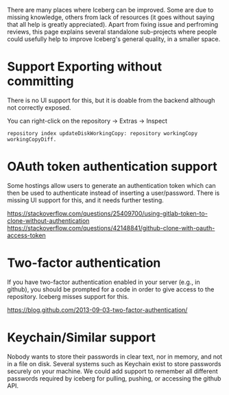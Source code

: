 There are many places where Iceberg can be improved. Some are due to missing knowledge, others from lack of resources (it goes without saying that all help is greatly appreciated). Apart from fixing issue and perfroming reviews, this page explains several standalone sub-projects where people could usefully help to improve Iceberg's general quality, in a smaller space.

# Support Exporting without committing

There is no UI support for this, but it is doable from the backend although not correctly exposed.

You can right-click on the repository -> Extras -> Inspect
```
repository index updateDiskWorkingCopy: repository workingCopy workingCopyDiff.
```

# OAuth token authentication support

Some hostings allow users to generate an authentication token which can then be used to authenticate instead of inserting a user/password. There is missing UI support for this, and it needs further testing.

https://stackoverflow.com/questions/25409700/using-gitlab-token-to-clone-without-authentication
https://stackoverflow.com/questions/42148841/github-clone-with-oauth-access-token


# Two-factor authentication

If you have two-factor authentication enabled in your server (e.g., in github), you should be prompted for a code in order to give access to the repository. Iceberg misses support for this.

https://blog.github.com/2013-09-03-two-factor-authentication/

# Keychain/Similar support

Nobody wants to store their passwords in clear text, nor in memory, and not in a file on disk. Several systems such as Keychain exist to store passwords securely on your machine. We could add support to remember all different passwords required by iceberg for pulling, pushing, or accessing the github API.